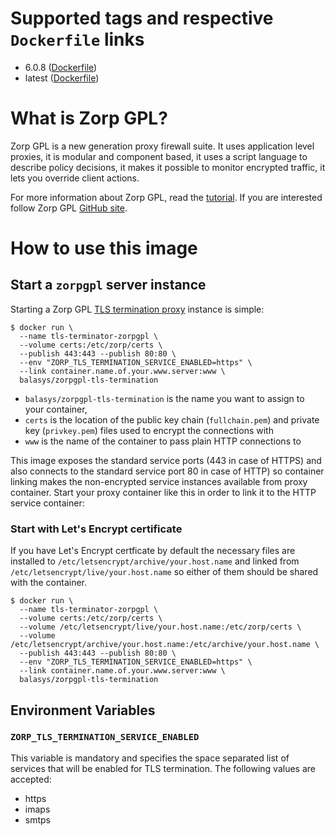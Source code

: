 # Supported tags and respective `Dockerfile` links

* 6.0.8 ([Dockerfile](https://github.com/Balasys/zorp-docker/blob/master/tls-termination/Dockerfile))
* latest ([Dockerfile](https://github.com/Balasys/zorp-docker/blob/6.0.8/tls-termination/Dockerfile))

# What is Zorp GPL?

Zorp GPL is a new generation proxy firewall suite. It uses application level proxies, it is modular and component based,
it uses a script language to describe policy decisions, it makes it possible to monitor encrypted traffic, it lets you
override client actions.

For more information about Zorp GPL, read the [tutorial](http://zorp-gpl-tutorial.readthedocs.io/). If you are
interested follow Zorp GPL [GitHub site](https://balasys.github.io/zorp).

# How to use this image

## Start a `zorpgpl` server instance

Starting a Zorp GPL [TLS termination proxy](https://en.wikipedia.org/wiki/TLS_termination_proxy) instance is simple:

    $ docker run \
      --name tls-terminator-zorpgpl \
      --volume certs:/etc/zorp/certs \
      --publish 443:443 --publish 80:80 \
      --env "ZORP_TLS_TERMINATION_SERVICE_ENABLED=https" \
      --link container.name.of.your.www.server:www \
      balasys/zorpgpl-tls-termination

* `balasys/zorpgpl-tls-termination` is the name you want to assign to your container,
* `certs` is the location of the public key chain (`fullchain.pem`) and private key (`privkey.pem`) files used to encrypt the
  connections with
* `www` is the name of the container to pass plain HTTP connections to

This image exposes the standard service ports (443 in case of HTTPS) and also connects to the standard service port 80
in case of HTTP) so container linking makes the non-encrypted service instances available from proxy container. Start
your proxy container like this in order to link it to the HTTP service container:


### Start with Let's Encrypt certificate

If you have Let's Encrypt certficate by default the necessary files are installed to `/etc/letsencrypt/archive/your.host.name` 
and linked from `/etc/letsencrypt/live/your.host.name` so either of them should be shared with the container.

    $ docker run \
      --name tls-terminator-zorpgpl \
      --volume certs:/etc/zorp/certs \
      --volume /etc/letsencrypt/live/your.host.name:/etc/zorp/certs \
      --volume /etc/letsencrypt/archive/your.host.name:/etc/archive/your.host.name \
      --publish 443:443 --publish 80:80 \
      --env "ZORP_TLS_TERMINATION_SERVICE_ENABLED=https" \
      --link container.name.of.your.www.server:www \
      balasys/zorpgpl-tls-termination

## Environment Variables

### `ZORP_TLS_TERMINATION_SERVICE_ENABLED`

This variable is mandatory and specifies the space separated list of services that will be enabled for TLS termination. The following values are accepted:

* https
* imaps
* smtps

